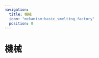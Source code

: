 ```yaml
---
navigation:
  title: 機械
  icon: "mekanism:basic_smelting_factory"
  position: 0
---
```


# 機械

<SubPages />